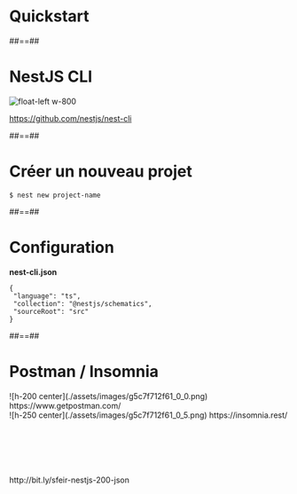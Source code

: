 <!-- .slide: class="transition-orange sfeir-bg-white-4" -->

# Quickstart


##==##

# NestJS CLI
![float-left w-800](./assets/images/g5a1be44b75_0_11.png)

https://github.com/nestjs/nest-cli


##==##
<!-- .slide: class="with-code" -->

# Créer un nouveau projet

```
$ nest new project-name

```

##==##
<!-- .slide: class="with-code" -->

# Configuration

**nest-cli.json**

```json5
{
 "language": "ts",
 "collection": "@nestjs/schematics",
 "sourceRoot": "src"
}
```

##==##
<!-- .slide: class="with-code" -->

# Postman / Insomnia
<div class="flex-row"> 
<div class="w-500">
 ![h-200 center](./assets/images/g5c7f712f61_0_0.png)
 https://www.getpostman.com/ 
</div>

<div class="w-500">
 ![h-250 center](./assets/images/g5c7f712f61_0_5.png)
 https://insomnia.rest/
</div>
</div>

<div class="full-center" style="margin-top: 100px">
http://bit.ly/sfeir-nestjs-200-json
</div>

